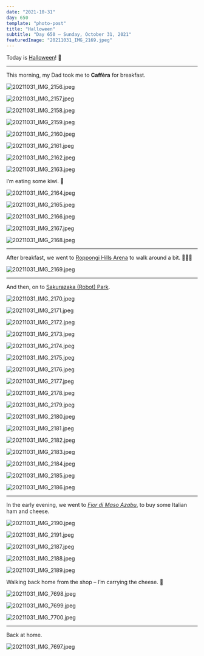 ```yaml
---
date: "2021-10-31"
day: 650
template: "photo-post"
title: "Halloween"
subtitle: "Day 650 – Sunday, October 31, 2021"
featuredImage: "20211031_IMG_2169.jpeg"
---
```


Today is <a href="https://en.wikipedia.org/wiki/Halloween">Halloween</a>! 🎃

<hr />

This morning, my Dad took me to **Caffèra** for breakfast.

![20211031_IMG_2156.jpeg](20211031_IMG_2156.jpeg)

![20211031_IMG_2157.jpeg](20211031_IMG_2157.jpeg)

![20211031_IMG_2158.jpeg](20211031_IMG_2158.jpeg)

![20211031_IMG_2159.jpeg](20211031_IMG_2159.jpeg)

![20211031_IMG_2160.jpeg](20211031_IMG_2160.jpeg)

![20211031_IMG_2161.jpeg](20211031_IMG_2161.jpeg)

![20211031_IMG_2162.jpeg](20211031_IMG_2162.jpeg)

![20211031_IMG_2163.jpeg](20211031_IMG_2163.jpeg)

I’m eating some kiwi. 🥝

![20211031_IMG_2164.jpeg](20211031_IMG_2164.jpeg)

![20211031_IMG_2165.jpeg](20211031_IMG_2165.jpeg)

![20211031_IMG_2166.jpeg](20211031_IMG_2166.jpeg)

![20211031_IMG_2167.jpeg](20211031_IMG_2167.jpeg)

![20211031_IMG_2168.jpeg](20211031_IMG_2168.jpeg)

<hr />

After breakfast, we went to <a href="https://goo.gl/maps/gNNVv3aWShrdi7BU6">Roppongi Hills Arena</a> to walk around a bit. 🎃🎃🎃

![20211031_IMG_2169.jpeg](20211031_IMG_2169.jpeg)

<hr />

And then, on to <a href="https://goo.gl/maps/bfUsNYowjJ1dcEaX8">Sakurazaka (Robot) Park</a>.

![20211031_IMG_2170.jpeg](20211031_IMG_2170.jpeg)

![20211031_IMG_2171.jpeg](20211031_IMG_2171.jpeg)

![20211031_IMG_2172.jpeg](20211031_IMG_2172.jpeg)

![20211031_IMG_2173.jpeg](20211031_IMG_2173.jpeg)

![20211031_IMG_2174.jpeg](20211031_IMG_2174.jpeg)

![20211031_IMG_2175.jpeg](20211031_IMG_2175.jpeg)

![20211031_IMG_2176.jpeg](20211031_IMG_2176.jpeg)

![20211031_IMG_2177.jpeg](20211031_IMG_2177.jpeg)

![20211031_IMG_2178.jpeg](20211031_IMG_2178.jpeg)

![20211031_IMG_2179.jpeg](20211031_IMG_2179.jpeg)

![20211031_IMG_2180.jpeg](20211031_IMG_2180.jpeg)

![20211031_IMG_2181.jpeg](20211031_IMG_2181.jpeg)

![20211031_IMG_2182.jpeg](20211031_IMG_2182.jpeg)

![20211031_IMG_2183.jpeg](20211031_IMG_2183.jpeg)

![20211031_IMG_2184.jpeg](20211031_IMG_2184.jpeg)

![20211031_IMG_2185.jpeg](20211031_IMG_2185.jpeg)

![20211031_IMG_2186.jpeg](20211031_IMG_2186.jpeg)

<hr />

In the early evening, we went to *<a href="https://fiordimaso.jp/">Fior di Maso Azabu</a>*, to buy some Italian ham and cheese.

![20211031_IMG_2190.jpeg](20211031_IMG_2190.jpeg)

![20211031_IMG_2191.jpeg](20211031_IMG_2191.jpeg)

![20211031_IMG_2187.jpeg](20211031_IMG_2187.jpeg)

![20211031_IMG_2188.jpeg](20211031_IMG_2188.jpeg)

![20211031_IMG_2189.jpeg](20211031_IMG_2189.jpeg)

Walking back home from the shop – I’m carrying the cheese. 🧀

![20211031_IMG_7698.jpeg](20211031_IMG_7698.jpeg)

![20211031_IMG_7699.jpeg](20211031_IMG_7699.jpeg)

![20211031_IMG_7700.jpeg](20211031_IMG_7700.jpeg)

<hr />

Back at home.

![20211031_IMG_7697.jpeg](20211031_IMG_7697.jpeg)
